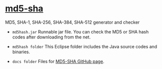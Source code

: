 # [md5-sha](https://furedi.github.io/md5-sha/)
MD5,  SHA-1, SHA-256, SHA-384, SHA-512 generator and checker

- ```md5hash.jar``` Runnable jar file. You can check the MD5 or SHA hash codes after downloading from the net. 

- ```md5hash folder``` This Eclipse folder includes the Java source codes and binaries.

- ```docs folder``` Files for [MD5-SHA  GitHub page](https://furedi.github.io/md5-sha/).
